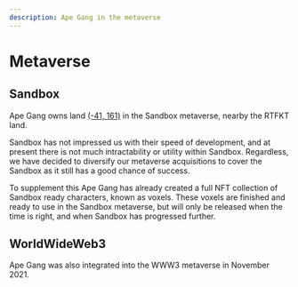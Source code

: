 ```yaml
---
description: Ape Gang in the metaverse
---
```


# Metaverse

## Sandbox

Ape Gang owns land [(-41, 161)](https://opensea.io/assets/ethereum/0x5cc5b05a8a13e3fbdb0bb9fccd98d38e50f90c38/149083) in the Sandbox metaverse, nearby the RTFKT land.

Sandbox has not impressed us with their speed of development, and at present there is not much intractability or utility within Sandbox. Regardless, we have decided to diversify our metaverse acquisitions to cover the Sandbox as it still has a good chance of success.&#x20;

To supplement this Ape Gang has already created a full NFT collection of Sandbox ready characters, known as voxels. These voxels are finished and ready to use in the Sandbox metaverse, but will only be released when the time is right, and when Sandbox has progressed further.

## WorldWideWeb3

Ape Gang was also integrated into the WWW3 metaverse in November 2021.
